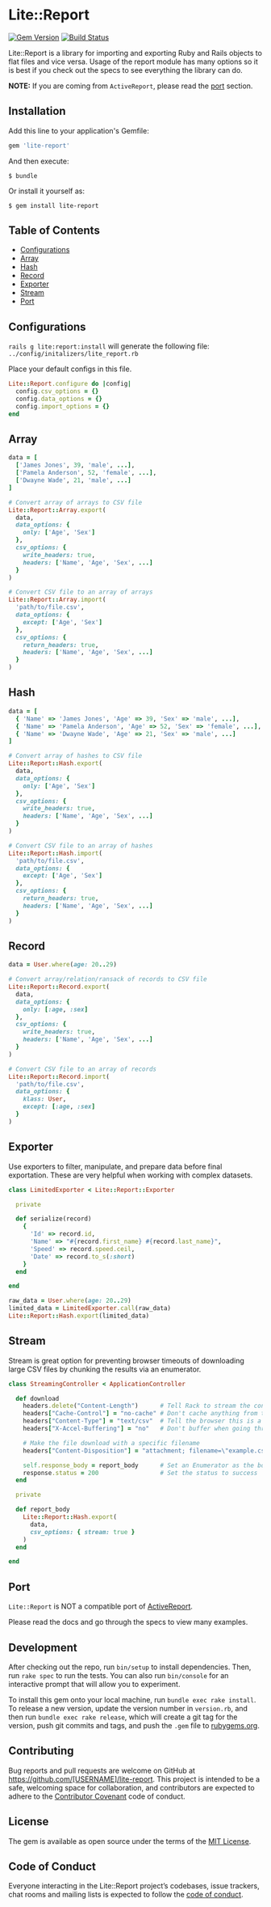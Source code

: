 # Lite::Report

[![Gem Version](https://badge.fury.io/rb/lite-report.svg)](http://badge.fury.io/rb/lite-report)
[![Build Status](https://travis-ci.org/drexed/lite-report.svg?branch=master)](https://travis-ci.org/drexed/lite-report)

Lite::Report is a library for importing and exporting Ruby and Rails objects to flat files and
vice versa. Usage of the report module has many options so it is best if you check out the specs
to see everything the library can do.

**NOTE:** If you are coming from `ActiveReport`, please read the [port](#port) section.

## Installation

Add this line to your application's Gemfile:

```ruby
gem 'lite-report'
```

And then execute:

    $ bundle

Or install it yourself as:

    $ gem install lite-report

## Table of Contents

* [Configurations](#configurations)
* [Array](#array)
* [Hash](#hash)
* [Record](#record)
* [Exporter](#exporter)
* [Stream](#stream)
* [Port](#port)

## Configurations

`rails g lite:report:install` will generate the following file:
`../config/initalizers/lite_report.rb`

Place your default configs in this file.

```ruby
Lite::Report.configure do |config|
  config.csv_options = {}
  config.data_options = {}
  config.import_options = {}
end
```

## Array

```ruby
data = [
  ['James Jones', 39, 'male', ...],
  ['Pamela Anderson', 52, 'female', ...],
  ['Dwayne Wade', 21, 'male', ...]
]

# Convert array of arrays to CSV file
Lite::Report::Array.export(
  data,
  data_options: {
    only: ['Age', 'Sex']
  },
  csv_options: {
    write_headers: true,
    headers: ['Name', 'Age', 'Sex', ...]
  }
)

# Convert CSV file to an array of arrays
Lite::Report::Array.import(
  'path/to/file.csv',
  data_options: {
    except: ['Age', 'Sex']
  },
  csv_options: {
    return_headers: true,
    headers: ['Name', 'Age', 'Sex', ...]
  }
)
```

## Hash

```ruby
data = [
  { 'Name' => 'James Jones', 'Age' => 39, 'Sex' => 'male', ...],
  { 'Name' => 'Pamela Anderson', 'Age' => 52, 'Sex' => 'female', ...],
  { 'Name' => 'Dwayne Wade', 'Age' => 21, 'Sex' => 'male', ...]
]

# Convert array of hashes to CSV file
Lite::Report::Hash.export(
  data,
  data_options: {
    only: ['Age', 'Sex']
  },
  csv_options: {
    write_headers: true,
    headers: ['Name', 'Age', 'Sex', ...]
  }
)

# Convert CSV file to an array of hashes
Lite::Report::Hash.import(
  'path/to/file.csv',
  data_options: {
    except: ['Age', 'Sex']
  },
  csv_options: {
    return_headers: true,
    headers: ['Name', 'Age', 'Sex', ...]
  }
)
```

## Record

```ruby
data = User.where(age: 20..29)

# Convert array/relation/ransack of records to CSV file
Lite::Report::Record.export(
  data,
  data_options: {
    only: [:age, :sex]
  },
  csv_options: {
    write_headers: true,
    headers: ['Name', 'Age', 'Sex', ...]
  }
)

# Convert CSV file to an array of records
Lite::Report::Record.import(
  'path/to/file.csv',
  data_options: {
    klass: User,
    except: [:age, :sex]
  }
)
```

## Exporter

Use exporters to filter, manipulate, and prepare data before final exportation.
These are very helpful when working with complex datasets.

```ruby
class LimitedExporter < Lite::Report::Exporter

  private

  def serialize(record)
    {
      'Id' => record.id,
      'Name' => "#{record.first_name} #{record.last_name}",
      'Speed' => record.speed.ceil,
      'Date' => record.to_s(:short)
    }
  end

end

raw_data = User.where(age: 20..29)
limited_data = LimitedExporter.call(raw_data)
Lite::Report::Hash.export(limited_data)
```

## Stream

Stream is great option for preventing browser timeouts of downloading large CSV files by chunking
the results via an enumerator.

```ruby
class StreamingController < ApplicationController

  def download
    headers.delete("Content-Length")      # Tell Rack to stream the content
    headers["Cache-Control"] = "no-cache" # Don't cache anything from this generated endpoint
    headers["Content-Type"] = "text/csv"  # Tell the browser this is a CSV file
    headers["X-Accel-Buffering"] = "no"   # Don't buffer when going through proxy servers

    # Make the file download with a specific filename
    headers["Content-Disposition"] = "attachment; filename=\"example.csv\""

    self.response_body = report_body      # Set an Enumerator as the body
    response.status = 200                 # Set the status to success
  end

  private

  def report_body
    Lite::Report::Hash.export(
      data,
      csv_options: { stream: true }
    )
  end

end
```

## Port

`Lite::Report` is NOT a compatible port of [ActiveReport](https://github.com/drexed/active_report).

Please read the docs and go through the specs to view many examples.

## Development

After checking out the repo, run `bin/setup` to install dependencies. Then, run `rake spec` to run the tests. You can also run `bin/console` for an interactive prompt that will allow you to experiment.

To install this gem onto your local machine, run `bundle exec rake install`. To release a new version, update the version number in `version.rb`, and then run `bundle exec rake release`, which will create a git tag for the version, push git commits and tags, and push the `.gem` file to [rubygems.org](https://rubygems.org).

## Contributing

Bug reports and pull requests are welcome on GitHub at https://github.com/[USERNAME]/lite-report. This project is intended to be a safe, welcoming space for collaboration, and contributors are expected to adhere to the [Contributor Covenant](http://contributor-covenant.org) code of conduct.

## License

The gem is available as open source under the terms of the [MIT License](https://opensource.org/licenses/MIT).

## Code of Conduct

Everyone interacting in the Lite::Report project’s codebases, issue trackers, chat rooms and mailing lists is expected to follow the [code of conduct](https://github.com/[USERNAME]/lite-report/blob/master/CODE_OF_CONDUCT.md).
